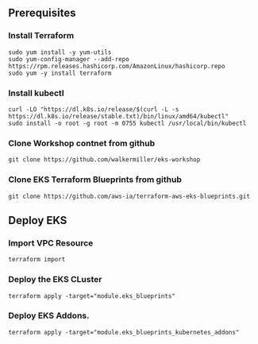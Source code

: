 ## Prerequisites
### Install Terraform
```
sudo yum install -y yum-utils
sudo yum-config-manager --add-repo https://rpm.releases.hashicorp.com/AmazonLinux/hashicorp.repo
sudo yum -y install terraform
```

### Install kubectl
```
curl -LO "https://dl.k8s.io/release/$(curl -L -s https://dl.k8s.io/release/stable.txt)/bin/linux/amd64/kubectl"
sudo install -o root -g root -m 0755 kubectl /usr/local/bin/kubectl
```

### Clone Workshop contnet from github
`git clone https://github.com/walkermiller/eks-workshop`

### Clone EKS Terraform Blueprints from github
`git clone https://github.com/aws-ia/terraform-aws-eks-blueprints.git`

## Deploy EKS
### Import VPC Resource
`terraform import `
### Deploy the EKS CLuster
`terraform apply -target="module.eks_blueprints"`

### Deploy EKS Addons. 
`terraform apply -target="module.eks_blueprints_kubernetes_addons"`